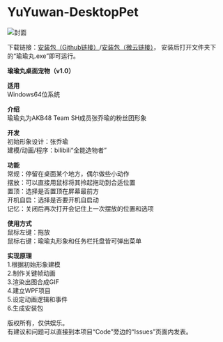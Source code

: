 # YuYuwan-DesktopPet
![封面](https://github.com/tp1415926535/YuYuwan-DesktopPet/blob/ef62de9ceec0c7eb932b07affe34e4076f98cd7d/%E7%91%9C%E7%91%9C%E4%B8%B8%E5%B0%81%E9%9D%A2.jpg)
  
下载链接：[安装包（Github链接）](https://github.com/tp1415926535/YuYuwan-DesktopPet/raw/master/%E7%91%9C%E7%91%9C%E4%B8%B8%E5%AE%89%E8%A3%85%E5%8C%85.exe)/[安装包（微云链接）](https://share.weiyun.com/9B34LsON)，
安装后打开文件夹下的“瑜瑜丸.exe”即可运行。
  
  
**瑜瑜丸桌面宠物（v1.0）**  
    
**适用**  
Windows64位系统  
  
**介绍**  
瑜瑜丸为AKB48 Team SH成员张乔瑜的粉丝团形象  
  
**开发**  
初始形象设计：张乔瑜  
建模/动画/程序：bilibili“全能造物者”  
  
**功能**  
常规：停留在桌面某个地方，偶尔做些小动作  
摆放：可以直接用鼠标将其拎起拖动到合适位置  
置顶：选择是否置顶在屏幕最前方  
开机自启：选择是否要开机自启动  
记忆：关闭后再次打开会记住上一次摆放的位置和选项  
  
**使用方式**  
鼠标左键：拖放  
鼠标右键：瑜瑜丸形象和任务栏托盘皆可弹出菜单  

  
**实现原理**  
1.根据初始形象建模  
2.制作关键帧动画  
3.渲染出图合成GIF  
4.建立WPF项目  
5.设定动画逻辑和事件  
6.生成安装包  
  
  
版权所有，仅供娱乐。  
有建议和问题可以直接到本项目“Code”旁边的“Issues”页面内发表。
  
